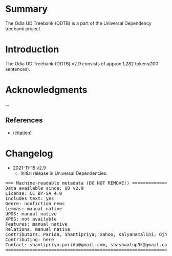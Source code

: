 # Summary

The Odia UD Treebank (ODTB) is a part of the Universal Dependency treebank project.

# Introduction

The Odia UD Treebank (ODTB) v2.9 consists of approx 1,282 tokens(100 sentences).


# Acknowledgments

...

## References

* (citation)


# Changelog

* 2021-11-15 v2.9
  * Initial release in Universal Dependencies.


<pre>
=== Machine-readable metadata (DO NOT REMOVE!) ================================
Data available since: UD v2.9
License: CC BY-SA 4.0
Includes text: yes
Genre: nonfiction news
Lemmas: manual native
UPOS: manual native
XPOS: not available
Features: manual native
Relations: manual native
Contributors: Parida, Shantipriya; Sahoo, Kalyanamalini; Ojha, Atul Kr.; Sahoo, Saraswati; Mohanty, Swarnashree; Swain, Anwesha; Dash, Satya Ranjan; Dash, Bijayalaxmi
Contributing: here
Contact: shantipriya.parida@gmail.com, shashwatup9k@gmail.com, sdashfca@kiit.ac.in, kalyani.eflu@gmail.com, swarnashreemohanty@gmail.com, sahoosaraswati455@gmail.com, 1870004@kiit.ac.in, rudrabijayalaxmi@gmail.com
===============================================================================
</pre>
